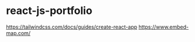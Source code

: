 # react-js-portfolio

https://tailwindcss.com/docs/guides/create-react-app
https://www.embed-map.com/
